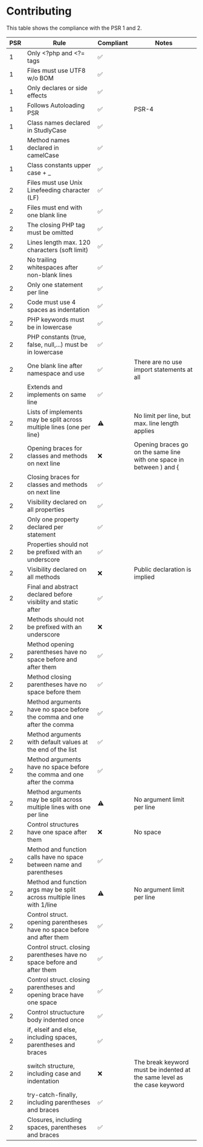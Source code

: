 # Contributing

This table shows the compliance with the PSR 1 and 2.

| PSR | Rule                                                                     | Compliant | Notes                                                                           |
|-----|--------------------------------------------------------------------------|-----------|---------------------------------------------------------------------------------|
|  1  | Only <?php and <?= tags                                                  |     ✅    |                                                                                 |
|  1  | Files must use UTF8 w/o BOM                                              |     ✅    |                                                                                 |
|  1  | Only declares or side effects                                            |     ✅    |                                                                                 |
|  1  | Follows Autoloading PSR                                                  |     ✅    | PSR-4                                                                           |
|  1  | Class names declared in StudlyCase                                       |     ✅    |                                                                                 |
|  1  | Method names declared in camelCase                                       |     ✅    |                                                                                 |
|  1  | Class constants upper case + _                                           |     ✅    |                                                                                 |
|  2  | Files must use Unix Linefeeding character (LF)                           |     ✅    |                                                                                 |
|  2  | Files must end with one blank line                                       |     ✅    |                                                                                 |
|  2  | The closing PHP tag must be omitted                                      |     ✅    |                                                                                 |
|  2  | Lines length max. 120 characters (soft limit)                            |     ✅    |                                                                                 |
|  2  | No trailing whitespaces after non-blank lines                            |     ✅    |                                                                                 |
|  2  | Only one statement per line                                              |     ✅    |                                                                                 |
|  2  | Code must use 4 spaces as indentation                                    |     ✅    |                                                                                 |
|  2  | PHP keywords must be in lowercase                                        |     ✅    |                                                                                 |
|  2  | PHP constants (true, false, null,...) must be in lowercase               |     ✅    |                                                                                 |
|  2  | One blank line after namespace and use                                   |     ✅    | There are no use import statements at all                                       |
|  2  | Extends and implements on same line                                      |     ✅    |                                                                                 |
|  2  | Lists of implements may be split across multiple lines (one per line)    |     ⚠    | No limit per line, but max. line length applies                                 |
|  2  | Opening braces for classes and methods on next line                      |     ❌    | Opening braces go on the same line with one space in between ) and {            |
|  2  | Closing braces for classes and methods on next line                      |     ✅    |                                                                                 |
|  2  | Visibility declared on all properties                                    |     ✅    |                                                                                 |
|  2  | Only one property declared per statement                                 |     ✅    |                                                                                 |
|  2  | Properties should not be prefixed with an underscore                     |     ✅    |                                                                                 |
|  2  | Visibility declared on all methods                                       |     ❌    | Public declaration is implied                                                   |
|  2  | Final and abstract declared before visiblity and static after            |     ✅    |                                                                                 |
|  2  | Methods should not be prefixed with an underscore                        |     ❌    |                                                                                 |
|  2  | Method opening parentheses have no space before and after them           |     ✅    |                                                                                 |
|  2  | Method closing parentheses have no space before them                     |     ✅    |                                                                                 |
|  2  | Method arguments have no space before the comma and one after the comma  |     ✅    |                                                                                 |
|  2  | Method arguments with default values at the end of the list              |     ✅    |                                                                                 |
|  2  | Method arguments have no space before the comma and one after the comma  |     ✅    |                                                                                 |
|  2  | Method arguments may be split across multiple lines with one per line    |     ⚠    | No argument limit per line                                                      |
|  2  | Control structures have one space after them                             |     ❌    | No space                                                                        |
|  2  | Method and function calls have no space between name and parentheses     |     ✅    |                                                                                 |
|  2  | Method and function args may be split across multiple lines with 1/line  |     ⚠    | No argument limit per line                                                      |
|  2  | Control struct. opening parentheses have no space before and after them  |     ✅    |                                                                                 |
|  2  | Control struct. closing parentheses have no space before and after them  |     ✅    |                                                                                 |
|  2  | Control struct. closing parentheses and opening brace have one space     |     ✅    |                                                                                 |
|  2  | Control structucture body indented once                                  |     ✅    |                                                                                 |
|  2  | if, elseif and else, including spaces, parentheses and braces            |     ✅    |                                                                                 |
|  2  | switch structure, including case and indentation                         |     ❌    | The break keyword must be indented at the same level as the case keyword        |
|  2  | try-catch-finally, including parentheses and braces                      |     ✅    |                                                                                 |
|  2  | Closures, including spaces, parentheses and braces                       |     ✅    |                                                                                 |
